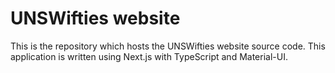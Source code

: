 # UNSWifties website

This is the repository which hosts the UNSWifties website source code. This application is written using Next.js with TypeScript and Material-UI.
